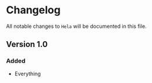 # Changelog

All notable changes to `Hela` will be documented in this file.

## Version 1.0

### Added
- Everything
